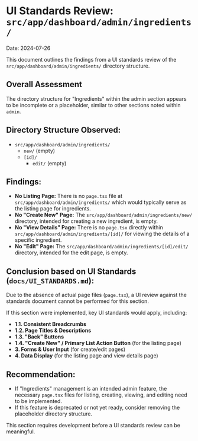 # UI Standards Review: `src/app/dashboard/admin/ingredients/`

Date: 2024-07-26

This document outlines the findings from a UI standards review of the `src/app/dashboard/admin/ingredients/` directory structure.

## Overall Assessment

The directory structure for "Ingredients" within the admin section appears to be incomplete or a placeholder, similar to other sections noted within `admin`.

## Directory Structure Observed:

*   `src/app/dashboard/admin/ingredients/`
    *   `new/` (empty)
    *   `[id]/`
        *   `edit/` (empty)

## Findings:

*   **No Listing Page:** There is no `page.tsx` file at `src/app/dashboard/admin/ingredients/` which would typically serve as the listing page for ingredients.
*   **No "Create New" Page:** The `src/app/dashboard/admin/ingredients/new/` directory, intended for creating a new ingredient, is empty.
*   **No "View Details" Page:** There is no `page.tsx` directly within `src/app/dashboard/admin/ingredients/[id]/` for viewing the details of a specific ingredient.
*   **No "Edit" Page:** The `src/app/dashboard/admin/ingredients/[id]/edit/` directory, intended for the edit page, is empty.

## Conclusion based on UI Standards (`docs/UI_STANDARDS.md`):

Due to the absence of actual page files (`page.tsx`), a UI review against the standards document cannot be performed for this section.

If this section were implemented, key UI standards would apply, including:

*   **1.1. Consistent Breadcrumbs**
*   **1.2. Page Titles & Descriptions**
*   **1.3. "Back" Buttons**
*   **1.4. "Create New" / Primary List Action Button** (for the listing page)
*   **3. Forms & User Input** (for create/edit pages)
*   **4. Data Display** (for the listing page and view details page)

## Recommendation:

*   If "Ingredients" management is an intended admin feature, the necessary `page.tsx` files for listing, creating, viewing, and editing need to be implemented.
*   If this feature is deprecated or not yet ready, consider removing the placeholder directory structure.

This section requires development before a UI standards review can be meaningful. 